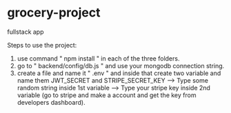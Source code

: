 # grocery-project
 fullstack app

Steps to use the project:
1. use command " npm install " in each of the three folders.
2. go to " backend/config/db.js " and use your mongodb connection string.
3. create a file and name it " .env " and inside that create two variable and name them JWT_SECRET and STRIPE_SECRET_KEY
--> Type some random string inside 1st variable
--> Type your stripe key inside 2nd variable (go to stripe and make a account and get the key from developers dashboard).
